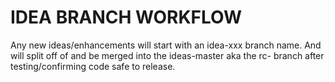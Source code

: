 # IDEA BRANCH WORKFLOW
Any new ideas/enhancements will start with an idea-xxx branch name. And will split off of and be merged into the ideas-master aka the rc- branch after testing/confirming code safe to release.

